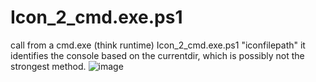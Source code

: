 # Icon_2_cmd.exe.ps1
call from a cmd.exe (think runtime)
Icon_2_cmd.exe.ps1 "iconfilepath" it identifies the console based on the currentdir, which is possibly not the strongest method.
![image](https://github.com/wolfman616/Icon_2_cmd.exe.ps1/assets/62726599/2f19fcce-ec89-4edb-adf5-9e4cab8bc98e)
